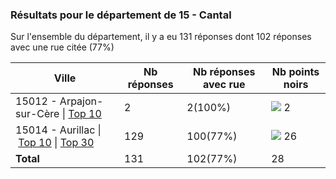 ### Résultats pour le département de 15 - Cantal

Sur l'ensemble du département, il y a eu 131 réponses dont 102 réponses avec une rue citée (77%)

| Ville | Nb réponses | Nb réponses avec rue | Nb points noirs |
|-------------|-------------|----------------------|-----------------|
|15012 - Arpajon-sur-Cère&nbsp;&#124;&nbsp;<a href='15012 - Arpajon-sur-Cère_top2.md'>Top 10</a>|2|2(100%)|<img src="../../img/bar_7.gif" />&nbsp;2|
|15014 - Aurillac&nbsp;&#124;&nbsp;<a href='15014 - Aurillac_top10.md'>Top 10</a>&nbsp;&#124;&nbsp;<a href='15014 - Aurillac_top26.md'>Top 30</a>|129|100(77%)|<img src="../../img/bar_92.gif" />&nbsp;26|
| **Total** |131|102(77%)|28|
